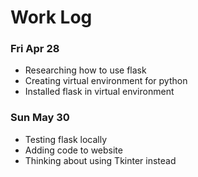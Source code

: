 # Work Log

### Fri Apr 28
- Researching how to use flask
- Creating virtual environment for python
- Installed flask in virtual environment

### Sun May 30
- Testing flask locally
- Adding code to website
- Thinking about using Tkinter instead
